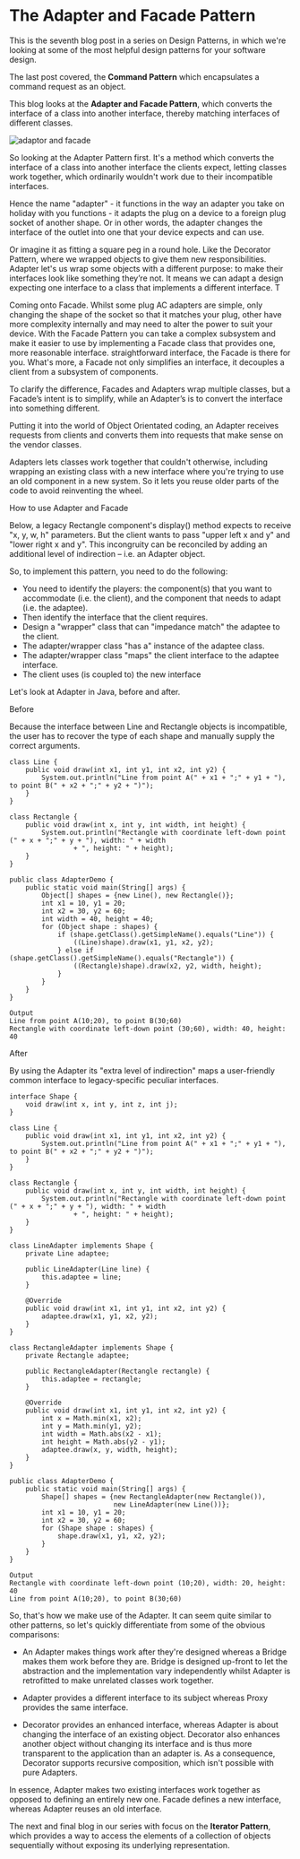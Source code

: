 # The Adapter and Facade Pattern #

This is the seventh blog post in a series on Design Patterns, in which we're looking at some of the most helpful design patterns for your software design.

The last post covered, the **Command Pattern** which encapsulates a command request as an object.

This blog looks at the **Adapter and Facade Pattern**, which converts the interface of a class into another interface, thereby matching interfaces of different classes.

![adaptor and facade](https://user-images.githubusercontent.com/63193195/81504237-0ad0b100-92e0-11ea-965d-dfbff0834bdc.jpg)

So looking at the Adapter Pattern first. It's a method which converts the interface of a class into another interface the clients expect, letting classes work together, which ordinarily wouldn't work due to their incompatible interfaces. 

Hence the name "adapter" - it functions in the way an adapter you take on holiday with you functions - it adapts the plug on a device to a foreign plug socket of another shape. Or in other words, the adapter changes the interface of the outlet into one that your device expects and can use. 

Or imagine it as fitting a square peg in a round hole. Like the Decorator Pattern, where we wrapped objects to give them new
responsibilities. Adapter let's us wrap some objects with a different purpose: to make their interfaces look like something they’re not. 
It means we can adapt a design expecting one interface to a class that implements a different interface. T

Coming onto Facade. Whilst some plug AC adapters are simple, only changing the shape of the socket so that it matches your plug, other have more complexity internally and may need to alter the power to suit your device. With the Facade Pattern you can take a complex
subsystem and make it easier to use by implementing a Facade class that provides one, more reasonable interface. 
straightforward interface, the Facade is there for you. What's more, a Facade not only simplifies an interface, it decouples a client from a subsystem of components.

To clarify the difference, Facades and Adapters wrap multiple classes, but a Facade’s intent is to simplify, while an Adapter’s is to convert the interface into something different.

Putting it into the world of Object Orientated coding, an Adapter receives requests from clients and converts them into requests that make sense on the vendor classes.

Adapters lets classes work together that couldn't otherwise, including wrapping an existing class with a new interface where you're trying to use an old component in a new system. So it lets you reuse older parts of the code to avoid reinventing the wheel. 

How to use Adapter and Facade

Below, a legacy Rectangle component's display() method expects to receive "x, y, w, h" parameters. But the client wants to pass "upper left x and y" and "lower right x and y". This incongruity can be reconciled by adding an additional level of indirection – i.e. an Adapter object.

So, to implement this pattern, you need to do the following:
- You need to identify the players: the component(s) that you want to accommodate (i.e. the client), and the component that needs to adapt (i.e. the adaptee).
- Then identify the interface that the client requires.
- Design a "wrapper" class that can "impedance match" the adaptee to the client.
- The adapter/wrapper class "has a" instance of the adaptee class.
- The adapter/wrapper class "maps" the client interface to the adaptee interface.
- The client uses (is coupled to) the new interface

Let's look at Adapter in Java, before and after.

Before

Because the interface between Line and Rectangle objects is incompatible, the user has to recover the type of each shape and manually supply the correct arguments.

```
class Line {
    public void draw(int x1, int y1, int x2, int y2) {
        System.out.println("Line from point A(" + x1 + ";" + y1 + "), to point B(" + x2 + ";" + y2 + ")");
    }
}

class Rectangle {
    public void draw(int x, int y, int width, int height) {
        System.out.println("Rectangle with coordinate left-down point (" + x + ";" + y + "), width: " + width
                + ", height: " + height);
    }
}

public class AdapterDemo {
    public static void main(String[] args) {
        Object[] shapes = {new Line(), new Rectangle()};
        int x1 = 10, y1 = 20;
        int x2 = 30, y2 = 60;
        int width = 40, height = 40;
        for (Object shape : shapes) {
            if (shape.getClass().getSimpleName().equals("Line")) {
                ((Line)shape).draw(x1, y1, x2, y2);
            } else if (shape.getClass().getSimpleName().equals("Rectangle")) {
                ((Rectangle)shape).draw(x2, y2, width, height);
            }
        }
    }
}
```
```
Output
Line from point A(10;20), to point B(30;60)
Rectangle with coordinate left-down point (30;60), width: 40, height: 40
```

After

By using the Adapter its "extra level of indirection" maps a user-friendly common interface to legacy-specific peculiar interfaces.
```
interface Shape {
    void draw(int x, int y, int z, int j);
}

class Line {
    public void draw(int x1, int y1, int x2, int y2) {
        System.out.println("Line from point A(" + x1 + ";" + y1 + "), to point B(" + x2 + ";" + y2 + ")");
    }
}

class Rectangle {
    public void draw(int x, int y, int width, int height) {
        System.out.println("Rectangle with coordinate left-down point (" + x + ";" + y + "), width: " + width
                + ", height: " + height);
    }
}

class LineAdapter implements Shape {
    private Line adaptee;

    public LineAdapter(Line line) {
        this.adaptee = line;
    }

    @Override
    public void draw(int x1, int y1, int x2, int y2) {
        adaptee.draw(x1, y1, x2, y2);
    }
}

class RectangleAdapter implements Shape {
    private Rectangle adaptee;

    public RectangleAdapter(Rectangle rectangle) {
        this.adaptee = rectangle;
    }

    @Override
    public void draw(int x1, int y1, int x2, int y2) {
        int x = Math.min(x1, x2);
        int y = Math.min(y1, y2);
        int width = Math.abs(x2 - x1);
        int height = Math.abs(y2 - y1);
        adaptee.draw(x, y, width, height);
    }
}

public class AdapterDemo {
    public static void main(String[] args) {
        Shape[] shapes = {new RectangleAdapter(new Rectangle()),
                          new LineAdapter(new Line())};
        int x1 = 10, y1 = 20;
        int x2 = 30, y2 = 60;
        for (Shape shape : shapes) {
            shape.draw(x1, y1, x2, y2);
        }
    }
}
```
```
Output
Rectangle with coordinate left-down point (10;20), width: 20, height: 40
Line from point A(10;20), to point B(30;60)
```
So, that's how we make use of the Adapter. It can seem quite similar to other patterns, so let's quickly differentiate from some of the obvious comparisons:

- An Adapter makes things work after they're designed whereas a Bridge makes them work before they are. Bridge is designed up-front to let the abstraction and the implementation vary independently whilst Adapter is retrofitted to make unrelated classes work together.

- Adapter provides a different interface to its subject whereas Proxy provides the same interface. 

- Decorator provides an enhanced interface, whereas Adapter is about changing the interface of an existing object. Decorator also enhances another object without changing its interface and is thus more transparent to the application than an adapter is. As a consequence, Decorator supports recursive composition, which isn't possible with pure Adapters.

In essence, Adapter makes two existing interfaces work together as opposed to defining an entirely new one. Facade defines a new interface, whereas Adapter reuses an old interface. 

The next and final blog in our series with focus on the **Iterator Pattern**, which provides a way to access the elements of a collection of objects sequentially without exposing its underlying representation.
